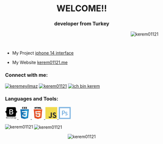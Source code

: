 <h1 align="center">WELCOME!!</h1>
<h3 align="center"> developer from Turkey</h3>

<p align="right"> <img src="https://komarev.com/ghpvc/?username=kerem01121&label=Profile%20views&color=0e75b6&style=flat" alt="kerem01121" /> </p>



<p align="left"> <a href="https://twitter.com/" target="blank"><img src="https://img.shields.io/twitter/follow/?logo=twitter&style=for-the-badge" alt="" /></a> </p>

-  My Project [iphone 14 interface](https://github.com/kerem01121/HTML-iPhone-14-Dynamic-Island-and-Interface-)

- My Website [kerem01121.me](kerem01121.me)

<h3 align="left">Connect with me:</h3>
<p align="left">
<a href="https://stackoverflow.com/users/keremeyilmaz" target="blank"><img align="center" src="https://raw.githubusercontent.com/rahuldkjain/github-profile-readme-generator/master/src/images/icons/Social/stack-overflow.svg" alt="keremeyilmaz" height="30" width="40" /></a>
<a href="https://instagram.com/kerem01121" target="blank"><img align="center" src="https://raw.githubusercontent.com/rahuldkjain/github-profile-readme-generator/master/src/images/icons/Social/instagram.svg" alt="kerem01121" height="30" width="40" /></a>
<a href="https://www.youtube.com/c/ich bin kerem" target="blank"><img align="center" src="https://raw.githubusercontent.com/rahuldkjain/github-profile-readme-generator/master/src/images/icons/Social/youtube.svg" alt="ich bin kerem" height="30" width="40" /></a>
</p>

<h3 align="left">Languages and Tools:</h3>
<p align="left"> <a href="https://getbootstrap.com" target="_blank" rel="noreferrer"> <img src="https://raw.githubusercontent.com/devicons/devicon/master/icons/bootstrap/bootstrap-plain-wordmark.svg" alt="bootstrap" width="40" height="40"/> </a> <a href="https://www.w3schools.com/css/" target="_blank" rel="noreferrer"> <img src="https://raw.githubusercontent.com/devicons/devicon/master/icons/css3/css3-original-wordmark.svg" alt="css3" width="40" height="40"/> </a> <a href="https://www.w3.org/html/" target="_blank" rel="noreferrer"> <img src="https://raw.githubusercontent.com/devicons/devicon/master/icons/html5/html5-original-wordmark.svg" alt="html5" width="40" height="40"/> </a> <a href="https://developer.mozilla.org/en-US/docs/Web/JavaScript" target="_blank" rel="noreferrer"> <img src="https://raw.githubusercontent.com/devicons/devicon/master/icons/javascript/javascript-original.svg" alt="javascript" width="40" height="40"/> </a> <a href="https://www.photoshop.com/en" target="_blank" rel="noreferrer"> <img src="https://raw.githubusercontent.com/devicons/devicon/master/icons/photoshop/photoshop-line.svg" alt="photoshop" width="40" height="40"/> </a> </p>

<p><img align="left" src="https://github-readme-stats.vercel.app/api/top-langs?username=kerem01121&show_icons=true&locale=en&layout=compact" alt="kerem01121" /></p>

<p>&nbsp;<img align="center" src="https://github-readme-stats.vercel.app/api?username=kerem01121&show_icons=true&locale=en" alt="kerem01121" /></p>

<p align="center"><img  src="https://github-readme-streak-stats.herokuapp.com/?user=kerem01121&" alt="kerem01121" /></p>
